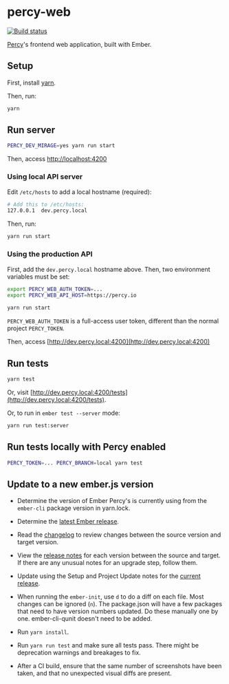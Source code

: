 # percy-web

[![Build status](https://badge.buildkite.com/c5a2ecb69c413ef1b2709d9c256edb4a17c1922b23f38bbefe.svg)](https://buildkite.com/percy/test-web)

[Percy](https://percy.io)'s frontend web application, built with Ember.

## Setup

First, install [yarn](https://yarnpkg.com).

Then, run:

```bash
yarn
```

## Run server

```bash
PERCY_DEV_MIRAGE=yes yarn run start
```

Then, access [http://localhost:4200](http://localhost:4200)

### Using local API server

Edit `/etc/hosts` to add a local hostname (required):

```bash
# Add this to /etc/hosts:
127.0.0.1  dev.percy.local
```

Then, run:

```bash
yarn run start
```

### Using the production API

First, add the `dev.percy.local` hostname above. Then, two environment variables must be set:

```bash
export PERCY_WEB_AUTH_TOKEN=...
export PERCY_WEB_API_HOST=https://percy.io

yarn run start
```

`PERCY_WEB_AUTH_TOKEN` is a full-access user token, different than the normal project `PERCY_TOKEN`.

Then, access [http://dev.percy.local:4200](http://dev.percy.local:4200)

## Run tests

```bash
yarn test
````

Or, visit [http://dev.percy.local:4200/tests](http://dev.percy.local:4200/tests).

Or, to run in `ember test --server` mode:

```bash
yarn run test:server
```

## Run tests locally with Percy enabled

```bash
PERCY_TOKEN=... PERCY_BRANCH=local yarn test
```

## Update to a new ember.js version
- Determine the version of Ember Percy's is currently using from the `ember-cli` package version in yarn.lock.

- Determine the [latest Ember release](https://github.com/ember-cli/ember-cli/releases/latest).

- Read the [changelog](https://github.com/emberjs/ember.js/blob/master/CHANGELOG.md) to review changes between the source version and target version.  

- View the [release notes](https://github.com/ember-cli/ember-cli/releases) for each version between the source and target.  If there are any unusual notes for an upgrade step, follow them.

- Update using the Setup and Project Update notes for the [current release](https://github.com/ember-cli/ember-cli/releases/latest).

- When running the `ember-init`, use `d` to do a diff on each file.  Most changes can be ignored (`n`).  The package.json will have a few packages that need to have version numbers updated.  Do these manually one by one.  ember-cli-qunit doesn't need to be added.

- Run `yarn install`.

- Run `yarn run test` and make sure all tests pass.  There might be deprecation warnings and breakages to fix.  

- After a CI build, ensure that the same number of screenshots have been taken, and that no unexpected visual diffs are present.
